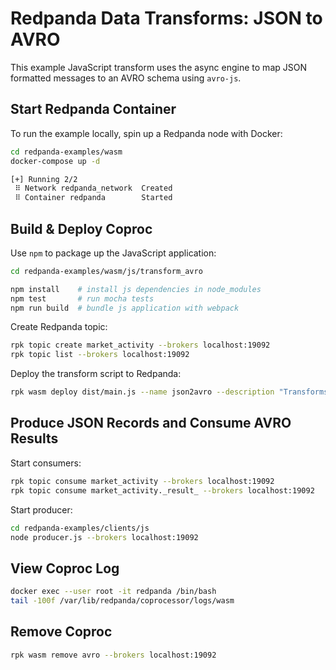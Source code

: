 # Redpanda Data Transforms: JSON to AVRO

This example JavaScript transform uses the async engine to map JSON formatted messages to an AVRO schema using `avro-js`.

## Start Redpanda Container

To run the example locally, spin up a Redpanda node with Docker:

```bash
cd redpanda-examples/wasm
docker-compose up -d

[+] Running 2/2
 ⠿ Network redpanda_network  Created
 ⠿ Container redpanda        Started
```

## Build & Deploy Coproc

Use `npm` to package up the JavaScript application:

```bash
cd redpanda-examples/wasm/js/transform_avro

npm install    # install js dependencies in node_modules
npm test       # run mocha tests
npm run build  # bundle js application with webpack 
```

Create Redpanda topic:

```bash
rpk topic create market_activity --brokers localhost:19092
rpk topic list --brokers localhost:19092
```

Deploy the transform script to Redpanda:

```bash
rpk wasm deploy dist/main.js --name json2avro --description "Transforms JSON to AVRO" --brokers localhost:19092
```

## Produce JSON Records and Consume AVRO Results

Start consumers:

```bash
rpk topic consume market_activity --brokers localhost:19092
rpk topic consume market_activity._result_ --brokers localhost:19092
```

Start producer:

```bash
cd redpanda-examples/clients/js
node producer.js --brokers localhost:19092
```

## View Coproc Log

```bash
docker exec --user root -it redpanda /bin/bash
tail -100f /var/lib/redpanda/coprocessor/logs/wasm
```

## Remove Coproc

```bash
rpk wasm remove avro --brokers localhost:19092
```
